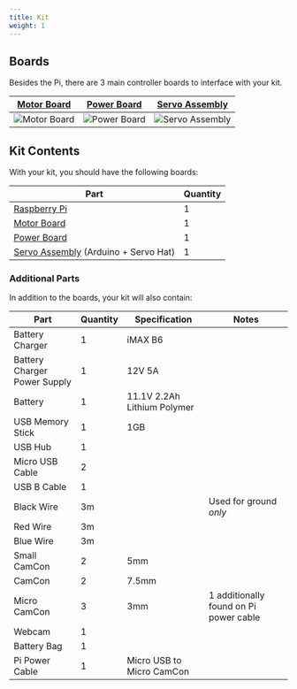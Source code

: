 ```yaml
---
title: Kit
weight: 1
---
```


## Boards

Besides the Pi, there are 3 main controller boards to interface with your kit.

| [Motor Board](motor-board) | [Power Board](power-board) | [Servo Assembly](servo-assembly) |
|---|---|---|
| ![Motor Board](/img/kit/mcv4b.png?width=20pc) | ![Power Board](/img/kit/pbv4.png?width=20pc) | ![Servo Assembly](/img/kit/servo-assembly.jpg?width=20pc) |

## Kit Contents

With your kit, you should have the following boards:

| Part                                                     | Quantity |
|----------------------------------------------------------|----------|
| [Raspberry Pi](pi)                                       | 1        |
| [Motor Board](motor-board)                               | 1        |
| [Power Board](power-board)                               | 1        |
| [Servo Assembly](servo-assembly) (Arduino + Servo Hat)   | 1        |

### Additional Parts

In addition to the boards, your kit will also contain:

| Part                         | Quantity | Specification               | Notes                                  |
|------------------------------|----------|-----------------------------|----------------------------------------|
| Battery Charger              | 1        | iMAX B6                     |                                        |
| Battery Charger Power Supply | 1        | 12V 5A                      |                                        |
| Battery                      | 1        | 11.1V 2.2Ah Lithium Polymer |                                        |
| USB Memory Stick             | 1        | 1GB                         |                                        |
| USB Hub                      | 1        |                             |                                        |
| Micro USB Cable              | 2        |                             |                                        |
| USB B Cable                  | 1        |                             |                                        |
| Black Wire                   | 3m       |                             | Used for ground *only*                 |
| Red Wire                     | 3m       |                             |                                        |
| Blue Wire                    | 3m       |                             |                                        |
| Small CamCon                 | 2        | 5mm                         |                                        |
| CamCon                       | 2        | 7.5mm                       |                                        |
| Micro CamCon                 | 3        | 3mm                         | 1 additionally found on Pi power cable |
| Webcam                       | 1        |                             |                                        |
| Battery Bag                  | 1        |                             |                                        |
| Pi Power Cable               | 1        | Micro USB to Micro CamCon   |                                        |
